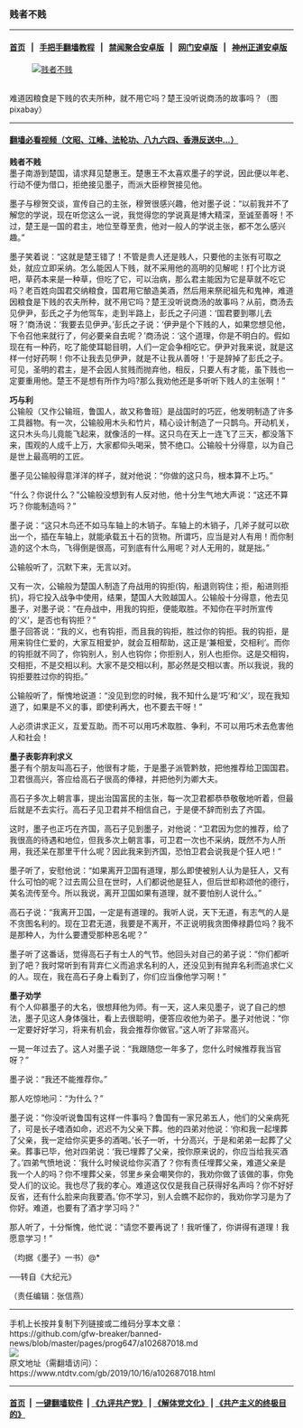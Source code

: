 ### 贱者不贱
------------------------

#### [首页](https://github.com/gfw-breaker/banned-news/blob/master/README.md) &nbsp;&nbsp;|&nbsp;&nbsp; [手把手翻墙教程](https://github.com/gfw-breaker/guides/wiki) &nbsp;&nbsp;|&nbsp;&nbsp; [禁闻聚合安卓版](https://github.com/gfw-breaker/bn-android) &nbsp;&nbsp;|&nbsp;&nbsp; [网门安卓版](https://github.com/oGate2/oGate) &nbsp;&nbsp;|&nbsp;&nbsp; [神州正道安卓版](https://github.com/SzzdOgate/update) 



<div><div class="featured_image">
 <a href="https://i.ntdtv.com/assets/uploads/2019/10/2019-06-19_135018.jpg" target="_blank">
  <figure>
   <img alt="贱者不贱" src="https://i.ntdtv.com/assets/uploads/2019/10/2019-06-19_135018-800x450.jpg"/>
  </figure><br/>
 </a>
 <span class="caption">
  难道因粮食是下贱的农夫所种，就不用它吗？楚王没听说商汤的故事吗？（图pixabay）
 </span>
</div>
</div><hr/>

#### [翻墙必看视频（文昭、江峰、法轮功、八九六四、香港反送中...）](https://github.com/gfw-breaker/banned-news/blob/master/pages/links.md)

<div><div class="post_content" itemprop="articleBody">
 <p>
  <strong>
   <ok href="https://www.ntdtv.com/gb/贱者不贱.htm">
    贱者不贱
   </ok>
  </strong>
  <br/>
  墨子南游到楚国，请求拜见楚惠王。楚惠王不太喜欢墨子的学说，因此便以年老、行动不便为借口，拒绝接见墨子，而派大臣穆贺接见他。
 </p>
 <p>
  墨子与穆贺交谈，宣传自己的主张，穆贺很感兴趣，他对墨子说：“以前我并不了解您的学说，现在听您这么一说，我觉得您的学说真是博大精深，至诚至善呀！不过，楚王是一国的君主，地位至尊至贵，他对一般人的学说主张，都不怎么感兴趣。”
 </p>
 <p>
  墨子笑着说：“这就是楚王错了！不管是贵人还是贱人，只要他的主张有可取之处，就应立即采纳。怎么能因人下贱，就不采用他的高明的见解呢！打个比方说吧，草药本来是一种草，但吃了它，可以治病，那么君主能因为它是草就不吃它吗？老百姓向国君交纳粮食，国君用它酿造美酒，然后用来祭祀祖先和鬼神，难道因粮食是下贱的农夫所种，就不用它吗？楚王没听说商汤的故事吗？从前，商汤去见伊尹，彭氏之子为他驾车，走到半路上，彭氏之子问道：‘国君要到哪儿去呀？’商汤说：‘我要去见伊尹。’彭氏之子说：‘伊尹是个下贱的人，如果您想见他，下令召他来就行了，何必要亲自去呢？’商汤说：‘这个道理，你是不明白的。假如现在有一种药，吃了能使耳聪目明，人们一定会争相吃它。伊尹对我来说，就是这样一付好药啊！你不让我去见伊尹，就是不让我从善呀！’于是辞掉了彭氏之子。可见，圣明的君主，是不会因人贫贱而抛弃他，相反，只要人有才能，虽下贱也一定要重用他。楚王不是想有所作为吗?那么我劝他还是多听听下贱人的主张啊！”
 </p>
 <p>
  <strong>
   巧与利
  </strong>
  <br/>
  公输般（又作公输班，鲁国人，故又称鲁班）是战国时的巧匠，他发明制造了许多工具器物。有一次，公输般用木头和竹片，精心设计制造了一只鹊鸟。开动机关，这只木头鸟儿竟能飞起来，就像活的一样。这只鸟在天上一连飞了三天，都没落下来，围观的人成千上万，大家都仰头喝采，赞不绝口。公输般十分得意，以为自己是世上最高明的工匠。
 </p>
 <p>
  墨子见公输般得意洋洋的样子，就对他说：“你做的这只鸟，根本算不上巧。”
 </p>
 <p>
  “什么？你说什么？”公输般没想到有人反对他，他十分生气地大声说：“这还不算巧？你能制造吗？”
 </p>
 <p>
  墨子说：“这只木鸟还不如马车轴上的木销子。车轴上的木销子，几斧子就可以砍出一个，插在车轴上，就能承载五十石的货物。所谓巧，应当是对人有用！而你制造的这个木鸟，飞得倒是很高，可到底有什么用呢？对人无用的，就是拙。”
 </p>
 <p>
  公输般听了，沉默下来，无言以对。
 </p>
 <p>
  又有一次，公输般为楚国人制造了舟战用的钩拒(钩，船退则钩住；拒，船进则拒抗)，将它投入战争中使用，结果，楚国人大败越国人。公输般十分得意，他去见墨子，对墨子说：“在舟战中，用我的钩拒，便能取胜。不知你在平时所宣传的‘义’，是否也有钩拒？”
  <br/>
  墨子回答说：“我的义，也有钩拒，而且我的钩拒，胜过你的钩拒。我的钩拒，是用来钩住仁爱的，大家互相爱护，就会互相帮助，这正是‘兼相爱，交相利’。而你的钩拒就不同了，你钩别人，别人也钩你；你拒别人，别人也拒你。这是交相钩，交相拒，不是交相以利。大家不是交相以利，那必然是交相以害。所以我说，我的钩拒要胜过你的钩拒。”
 </p>
 <p>
  公输般听了，惭愧地说道：“没见到您的时候，我不知什么是‘巧’和‘义’，现在我知道了，如果是不义的事，即使利再大，也不要去干呀！”
 </p>
 <p>
  人必须讲求正义，互爱互助。而不可以用巧术取胜、争利，不可以用巧术去危害他人和社会！
 </p>
 <p>
  <strong>
   墨子表彰弃利求义
  </strong>
  <br/>
  墨子有个朋友叫高石子，他很有才能，于是墨子派管黔敖，把他推荐给卫国国君。卫君很高兴，答应给高石子很高的俸禄，并把他列为卿大夫。
 </p>
 <p>
  高石子多次上朝言事，提出治国富民的主张，每一次卫君都恭恭敬敬地听着，但最后就是不去实行。高石子见卫君并不相信自己，于是便不辞而别去了齐国。
 </p>
 <p>
  这时，墨子也正巧在齐国，高石子见到墨子，对他说：“卫君因为您的推荐，给了我很高的待遇和地位，但我多次上朝言事，可卫君一次也不采纳，既然不为人所用，我还呆在那里干什么呢？因此我来到齐国，恐怕卫君会说我是个狂人吧！”
 </p>
 <p>
  墨子听了，安慰他说：“如果离开卫国有道理，那么即使被别人认为是狂人，又有什么可怕的呢？过去周公旦在世时，人们都说他是狂人，但后世却称颂他的德行，美名流传至今。所以我说，离开卫国如果有道理，就不要怕别人说什么。”
 </p>
 <p>
  高石子说：“我离开卫国，一定是有道理的。我听人说，天下无道，有志气的人是不贪图名利的。现在卫君无道，我要是不离开，不正说明我贪图俸禄爵位吗？我不是那种人，为什么要遭受那种恶名呢？”
 </p>
 <p>
  墨子听了这番话，觉得高石子有士人的气节。他回头对自己的弟子说：“你们都听到了吧？我时常听到有背弃仁义而追求名利的人，还没见到有抛弃名利而追求仁义的人。现在，我在高石子身上看到了，你们应当像他学习啊！”
 </p>
 <p>
  <strong>
   墨子劝学
  </strong>
  <br/>
  有个人仰慕墨子的大名，很想拜他为师。有一天，这人来见墨子，说了自己的想法，墨子见这人身体强壮，看上去很聪明，便答应收他为弟子。墨子对他说：“你一定要好好学习，将来有机会，我会推荐你做官。”这人听了非常高兴。
 </p>
 <p>
  一晃一年过去了。这人对墨子说：“我跟随您一年多了，您什么时候推荐我当官呀？”
 </p>
 <p>
  墨子说：“我还不能推荐你。”
 </p>
 <p>
  那人吃惊地问：“为什么？”
 </p>
 <p>
  墨子说：“你没听说鲁国有这样一件事吗？鲁国有一家兄弟五人，他们的父亲病死了，可是长子嗜酒如命，迟迟不为父亲下葬。他的四弟对他说：‘你和我一起埋葬了父亲，我一定给你买更多的酒喝。’长子一听，十分高兴，于是和弟弟一起葬了父亲。葬事已毕，他对四弟说：‘我已埋葬了父亲，按你原来说的，你应当给我买酒了。’四弟气愤地说：‘我什么时候说给你买酒了？你有责任埋葬父亲，难道父亲是我一个人的吗？你不埋葬父亲，邻里乡亲会嘲笑你的，我劝你做了该做的事，你免受人们的议论。我也尽了我的孝心。难道这仅仅是我自己获得好名声吗？你不好好反省，还有什么脸来向我要酒。’你不学习，别人会瞧不起你的，我劝你学习是为了你好。难道，也要有了酒才学习吗？”
 </p>
 <p>
  那人听了，十分惭愧，他忙说：“请您不要再说了！我听懂了，你讲得有道理！我愿意学习！”
 </p>
 <p>
  （均据《墨子》一书）@*
 </p>
 <p>
  ──转自《大纪元》
 </p>
 <p>
  （责任编辑：张信燕）
 </p>
 <div class="single_ad">
 </div>
</div>
</div>
<hr/>
手机上长按并复制下列链接或二维码分享本文章：<br/>
https://github.com/gfw-breaker/banned-news/blob/master/pages/prog647/a102687018.md <br/>
<a href='https://github.com/gfw-breaker/banned-news/blob/master/pages/prog647/a102687018.md'><img src='https://github.com/gfw-breaker/banned-news/blob/master/pages/prog647/a102687018.md.png'/></a> <br/>
原文地址（需翻墙访问）：https://www.ntdtv.com/gb/2019/10/16/a102687018.html


------------------------
#### [首页](https://github.com/gfw-breaker/banned-news/blob/master/README.md) &nbsp;|&nbsp; [一键翻墙软件](https://github.com/gfw-breaker/nogfw/blob/master/README.md) &nbsp;| [《九评共产党》](https://github.com/gfw-breaker/9ping.md/blob/master/README.md#九评之一评共产党是什么) | [《解体党文化》](https://github.com/gfw-breaker/jtdwh.md/blob/master/README.md) | [《共产主义的终极目的》](https://github.com/gfw-breaker/gczydzjmd.md/blob/master/README.md)


<img src='http://gfw-breaker.win/banned-news/pages/prog647/a102687018.md' width='0px' height='0px'/>